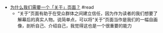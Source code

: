- [为什么我们需要一个「关于」页面？](https://zuofei.net/5058.html) #read
	- “关于”页面有助于在受众群体之间建立信任，因为作为读者的我们想要了解幕后的真实人物。说简单点，可以将“关于”页面当作是我们的一幅自画像，剖析自己、介绍自己，我觉得这也是一个很重要的能力